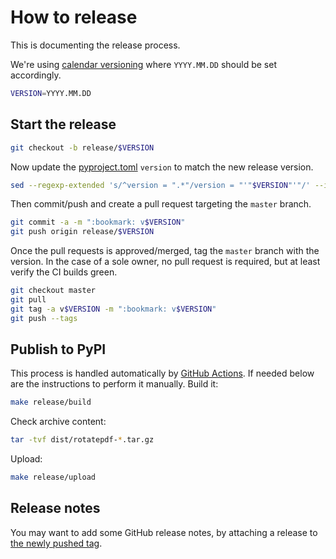 # How to release

This is documenting the release process.

We're using [calendar versioning](https://calver.org/) where `YYYY.MM.DD` should
be set accordingly.

```sh
VERSION=YYYY.MM.DD
```

## Start the release

```sh
git checkout -b release/$VERSION
```

Now update the [pyproject.toml](../pyproject.toml) `version` to match the new
release version.

```sh
sed --regexp-extended 's/^version = ".*"/version = "'"$VERSION"'"/' --in-place pyproject.toml
```

Then commit/push and create a pull request targeting the `master` branch.

```sh
git commit -a -m ":bookmark: v$VERSION"
git push origin release/$VERSION
```

Once the pull requests is approved/merged, tag the `master` branch with the
version. In the case of a sole owner, no pull request is required, but at least
verify the CI builds green.

```sh
git checkout master
git pull
git tag -a v$VERSION -m ":bookmark: v$VERSION"
git push --tags
```

## Publish to PyPI

This process is handled automatically by
[GitHub Actions](https://github.com/AndreMiras/rotatepdf/actions/workflows/pypi-release.yml).
If needed below are the instructions to perform it manually. Build it:

```sh
make release/build
```

Check archive content:

```sh
tar -tvf dist/rotatepdf-*.tar.gz
```

Upload:

```sh
make release/upload
```

## Release notes

You may want to add some GitHub release notes, by attaching a release to
[the newly pushed tag](https://github.com/AndreMiras/rotatepdf/tags).
